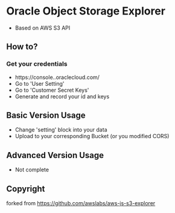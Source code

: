 # Oracle Object Storage Explorer
- Based on AWS S3 API

## How to?
### Get your credentials
- https://console.<your-region>.oraclecloud.com/
- Go to 'User Setting'
- Go to 'Customer Secret Keys'
- Generate and record your id and keys

## Basic Version Usage
- Change 'setting' block into your data
- Upload to your corresponding Bucket (or you modified CORS)

## Advanced Version Usage
- Not complete

## Copyright
forked from https://github.com/awslabs/aws-js-s3-explorer

